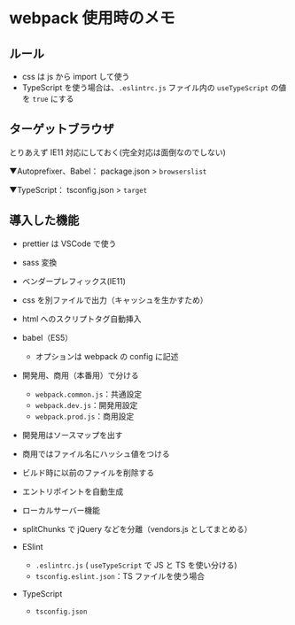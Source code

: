 # webpack 使用時のメモ

## ルール

- css は js から import して使う
- TypeScript を使う場合は、`.eslintrc.js` ファイル内の `useTypeScript` の値を `true` にする

## ターゲットブラウザ

とりあえず IE11 対応にしておく(完全対応は面倒なのでしない)

▼Autoprefixer、Babel：
package.json > `browserslist`

▼TypeScript：
tsconfig.json > `target`

## 導入した機能

- prettier は VSCode で使う
- sass 変換
- ベンダープレフィックス(IE11)
- css を別ファイルで出力（キャッシュを生かすため）
- html へのスクリプトタグ自動挿入
- babel（ES5）
  - オプションは webpack の config に記述
- 開発用、商用（本番用）で分ける
  - `webpack.common.js`：共通設定
  - `webpack.dev.js`：開発用設定
  - `webpack.prod.js`：商用設定
- 開発用はソースマップを出す
- 商用ではファイル名にハッシュ値をつける
- ビルド時に以前のファイルを削除する
- エントリポイントを自動生成
- ローカルサーバー機能
- splitChunks で jQuery などを分離（vendors.js としてまとめる）

- ESlint
  - `.eslintrc.js` ( `useTypeScript` で JS と TS を使い分ける)
  - `tsconfig.eslint.json`：TS ファイルを使う場合
- TypeScript
  - `tsconfig.json`
